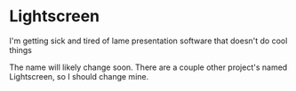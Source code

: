 Lightscreen
===========

I'm getting sick and tired of lame presentation software that doesn't do cool things

The name will likely change soon.  There are a couple other project's named Lightscreen, so I should change mine.
